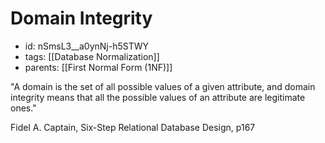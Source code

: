# Domain Integrity
* id: nSmsL3__a0ynNj-h5STWY
* tags: [[Database Normalization]]
* parents: [[First Normal Form (1NF)]]

"A domain is the set of all possible values of a given attribute, and domain integrity means that all the possible values of an attribute are legitimate ones."

Fidel A. Captain, Six-Step Relational Database Design, p167